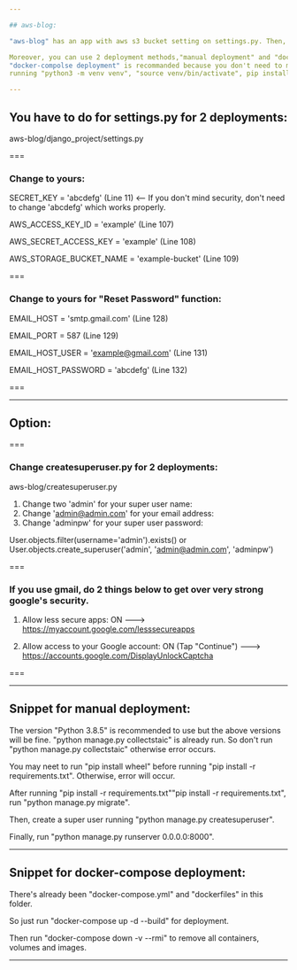 ```yaml
--- 

## aws-blog:

"aws-blog" has an app with aws s3 bucket setting on settings.py. Then, it's run with "python manage.py 0.0.0.0:8000".

Moreover, you can use 2 deployment methods,"manual deployment" and "docker-compolse deployment".
"docker-compolse deployment" is recommanded because you don't need to manually deploy the app 
running "python3 -m venv venv", "source venv/bin/activate", pip install -r requirements.txt" and so on.

---
```


## You have to do for settings.py for 2 deployments:
aws-blog/django_project/settings.py

===

### Change to yours:

SECRET_KEY = 'abcdefg' (Line 11) <-- If you don't mind security, don't need to change 'abcdefg' which works properly.

AWS_ACCESS_KEY_ID = 'example' (Line 107)

AWS_SECRET_ACCESS_KEY = 'example' (Line 108)

AWS_STORAGE_BUCKET_NAME = 'example-bucket' (Line 109)

===

### Change to yours for "Reset Password" function:

EMAIL_HOST = 'smtp.gmail.com' (Line 128)

EMAIL_PORT = 587 (Line 129)

EMAIL_HOST_USER = 'example@gmail.com' (Line 131)

EMAIL_HOST_PASSWORD = 'abcdefg' (Line 132)

===

---

## Option:

===

### Change createsuperuser.py for 2 deployments:
aws-blog/createsuperuser.py

1. Change two 'admin' for your super user name:
2. Change 'admin@admin.com' for your email address:
3. Change 'adminpw' for your super user password:

User.objects.filter(username='admin').exists() or \
User.objects.create_superuser('admin', 'admin@admin.com', 'adminpw')

===

### If you use gmail, do 2 things below to get over very strong google's security.

1. Allow less secure apps: ON ---> https://myaccount.google.com/lesssecureapps

2. Allow access to your Google account: ON (Tap "Continue") ---> https://accounts.google.com/DisplayUnlockCaptcha

===

---

## Snippet for manual deployment:

The version "Python 3.8.5" is recommended to use but the above versions will be fine. "python manage.py collectstaic" is already run. So don't run "python manage.py collectstaic" otherwise error occurs.

You may neet to run "pip install wheel" before running "pip install -r requirements.txt". Otherwise, error will occur.

After running "pip install -r requirements.txt""pip install -r requirements.txt", run "python manage.py migrate".

Then, create a super user running "python manage.py createsuperuser".

Finally, run "python manage.py runserver 0.0.0.0:8000".

---

## Snippet for docker-compose deployment:

There's already been "docker-compose.yml" and "dockerfiles" in this folder.

So just run "docker-compose up -d --build" for deployment.

Then run "docker-compose down -v --rmi" to remove all containers, volumes and images.

---
